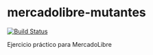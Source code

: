 # mercadolibre-mutantes
[![Build Status](https://travis-ci.com/macetosella/mercadolibre-mutantes.svg?branch=master)](https://travis-ci.com/macetosella/mercadolibre-mutantes)

Ejercicio práctico para MercadoLibre


